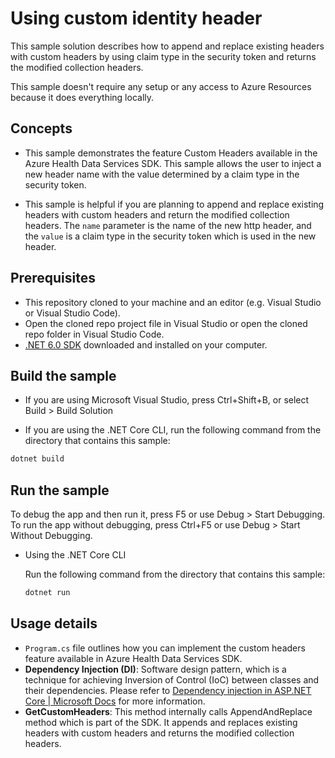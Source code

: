 # Using custom identity header

This sample solution describes how to append and replace existing headers with custom headers by using claim type in the security token and returns the modified collection headers.

This sample doesn't require any setup or any access to Azure Resources because it does everything locally.

## Concepts

- This sample demonstrates the feature Custom Headers available in the Azure Health Data Services SDK. This sample allows the user to inject a new header name with the value determined by a claim type in the security token.  

- This sample is helpful if you are planning to append and replace existing headers with custom headers and return the modified collection headers. The `name` parameter is the name of the new http header, and the `value` is a claim type in the security token which is used in the new header.

## Prerequisites

- This repository cloned to your machine and an editor (e.g. Visual Studio or Visual Studio Code).
- Open the cloned repo project file in Visual Studio or open the cloned repo folder in Visual Studio Code.
- [.NET 6.0 SDK](https://dotnet.microsoft.com/download) downloaded and installed on your computer.


## Build the sample 

- If you are using Microsoft Visual Studio, press Ctrl+Shift+B, or select Build > Build Solution 

- If you are using the .NET Core CLI, run the following command from the directory that contains this sample: 

```bash
dotnet build
```

## Run the sample 

To debug the app and then run it, press F5 or use Debug > Start Debugging. To run the app without debugging, press Ctrl+F5 or use Debug > Start Without Debugging. 

- Using the .NET Core CLI 

    Run the following command from the directory that contains this sample: 

    ```bash
    dotnet run
    ```

## Usage details

- `Program.cs` file outlines how you can implement the custom headers feature available in Azure Health Data Services SDK.
- **Dependency Injection (DI)**: Software design pattern, which is a technique for achieving Inversion of Control (IoC) between classes and their dependencies. Please refer to [Dependency injection in ASP.NET Core | Microsoft Docs](https://docs.microsoft.com/en-us/aspnet/core/fundamentals/dependency-injection?view=aspnetcore-6.0) for more information.
- **GetCustomHeaders**: This method internally calls AppendAndReplace method which is part of the SDK. It appends and replaces existing headers with custom headers and returns the modified collection headers. 
